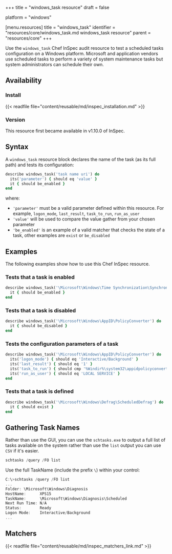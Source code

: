 +++
title = "windows_task resource"
draft = false

platform = "windows"

[menu.resources]
    title = "windows_task"
    identifier = "resources/core/windows_task.md windows_task resource"
    parent = "resources/core"
+++

Use the `windows_task` Chef InSpec audit resource to test a scheduled tasks configuration on a Windows platform.
Microsoft and application vendors use scheduled tasks to perform a variety of system maintenance tasks but system administrators can schedule their own.

## Availability

### Install

{{< readfile file="content/reusable/md/inspec_installation.md" >}}

### Version

This resource first became available in v1.10.0 of InSpec.

## Syntax

A `windows_task` resource block declares the name of the task (as its full path) and tests its configuration:

```ruby
describe windows_task('task name uri') do
  its('parameter') { should eq 'value' }
  it { should be_enabled }
end
```

where:

- `'parameter'` must be a valid parameter defined within this resource. For example, `logon_mode`, `last_result`, `task_to_run`, `run_as_user`
- `'value'` will be used to compare the value gather from your chosen parameter
- `'be_enabled'` is an example of a valid matcher that checks the state of a task, other examples are `exist` or `be_disabled`

## Examples

The following examples show how to use this Chef InSpec resource.

### Tests that a task is enabled

```ruby
describe windows_task('\Microsoft\Windows\Time Synchronization\SynchronizeTime') do
  it { should be_enabled }
end
```

### Tests that a task is disabled

```ruby
describe windows_task('\Microsoft\Windows\AppID\PolicyConverter') do
  it { should be_disabled }
end
```

### Tests the configuration parameters of a task

```ruby
describe windows_task('\Microsoft\Windows\AppID\PolicyConverter') do
  its('logon_mode') { should eq 'Interactive/Background' }
  its('last_result') { should eq '1' }
  its('task_to_run') { should cmp '%Windir%\system32\appidpolicyconverter.exe' }
  its('run_as_user') { should eq 'LOCAL SERVICE' }
end
```

### Tests that a task is defined

```ruby
describe windows_task('\Microsoft\Windows\Defrag\ScheduledDefrag') do
  it { should exist }
end
```

## Gathering Task Names

Rather than use the GUI, you can use the `schtasks.exe` to output a full list of tasks available on the system rather than use the `list` output you can use `CSV` if it's easier.

```ps1
schtasks /query /FO list
```

Use the full TaskName (include the prefix `\`) within your control:

```ps1
C:\>schtasks /query /FO list
...
Folder: \Microsoft\Windows\Diagnosis
HostName:      XPS15
TaskName:      \Microsoft\Windows\Diagnosis\Scheduled
Next Run Time: N/A
Status:        Ready
Logon Mode:    Interactive/Background
...
```

## Matchers

{{< readfile file="content/reusable/md/inspec_matchers_link.md" >}}
